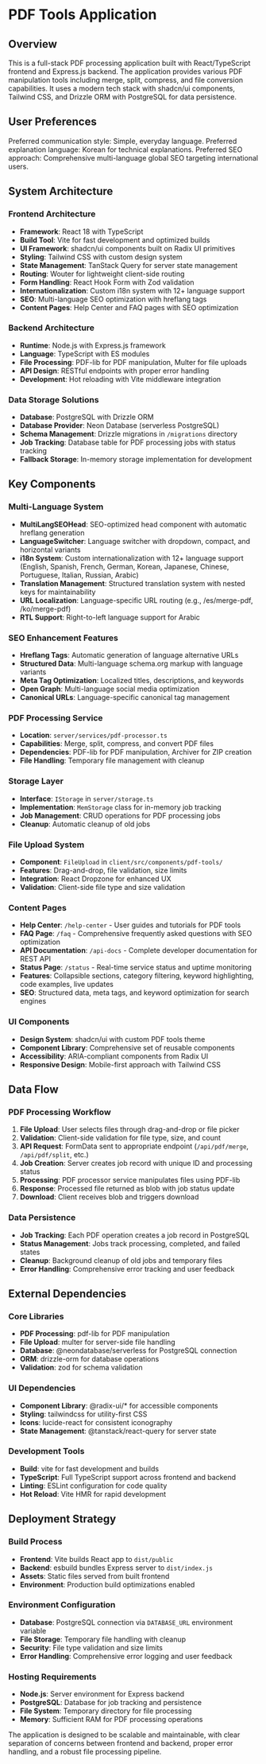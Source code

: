 # PDF Tools Application

## Overview

This is a full-stack PDF processing application built with React/TypeScript frontend and Express.js backend. The application provides various PDF manipulation tools including merge, split, compress, and file conversion capabilities. It uses a modern tech stack with shadcn/ui components, Tailwind CSS, and Drizzle ORM with PostgreSQL for data persistence.

## User Preferences

Preferred communication style: Simple, everyday language.
Preferred explanation language: Korean for technical explanations.
Preferred SEO approach: Comprehensive multi-language global SEO targeting international users.

## System Architecture

### Frontend Architecture
- **Framework**: React 18 with TypeScript
- **Build Tool**: Vite for fast development and optimized builds
- **UI Framework**: shadcn/ui components built on Radix UI primitives
- **Styling**: Tailwind CSS with custom design system
- **State Management**: TanStack Query for server state management
- **Routing**: Wouter for lightweight client-side routing
- **Form Handling**: React Hook Form with Zod validation
- **Internationalization**: Custom i18n system with 12+ language support
- **SEO**: Multi-language SEO optimization with hreflang tags
- **Content Pages**: Help Center and FAQ pages with SEO optimization

### Backend Architecture
- **Runtime**: Node.js with Express.js framework
- **Language**: TypeScript with ES modules
- **File Processing**: PDF-lib for PDF manipulation, Multer for file uploads
- **API Design**: RESTful endpoints with proper error handling
- **Development**: Hot reloading with Vite middleware integration

### Data Storage Solutions
- **Database**: PostgreSQL with Drizzle ORM
- **Database Provider**: Neon Database (serverless PostgreSQL)
- **Schema Management**: Drizzle migrations in `/migrations` directory
- **Job Tracking**: Database table for PDF processing jobs with status tracking
- **Fallback Storage**: In-memory storage implementation for development

## Key Components

### Multi-Language System
- **MultiLangSEOHead**: SEO-optimized head component with automatic hreflang generation
- **LanguageSwitcher**: Language switcher with dropdown, compact, and horizontal variants
- **i18n System**: Custom internationalization with 12+ language support (English, Spanish, French, German, Korean, Japanese, Chinese, Portuguese, Italian, Russian, Arabic)
- **Translation Management**: Structured translation system with nested keys for maintainability
- **URL Localization**: Language-specific URL routing (e.g., /es/merge-pdf, /ko/merge-pdf)
- **RTL Support**: Right-to-left language support for Arabic

### SEO Enhancement Features
- **Hreflang Tags**: Automatic generation of language alternative URLs
- **Structured Data**: Multi-language schema.org markup with language variants
- **Meta Tag Optimization**: Localized titles, descriptions, and keywords
- **Open Graph**: Multi-language social media optimization
- **Canonical URLs**: Language-specific canonical tag management

### PDF Processing Service
- **Location**: `server/services/pdf-processor.ts`
- **Capabilities**: Merge, split, compress, and convert PDF files
- **Dependencies**: PDF-lib for PDF manipulation, Archiver for ZIP creation
- **File Handling**: Temporary file management with cleanup

### Storage Layer
- **Interface**: `IStorage` in `server/storage.ts`
- **Implementation**: `MemStorage` class for in-memory job tracking
- **Job Management**: CRUD operations for PDF processing jobs
- **Cleanup**: Automatic cleanup of old jobs

### File Upload System
- **Component**: `FileUpload` in `client/src/components/pdf-tools/`
- **Features**: Drag-and-drop, file validation, size limits
- **Integration**: React Dropzone for enhanced UX
- **Validation**: Client-side file type and size validation

### Content Pages
- **Help Center**: `/help-center` - User guides and tutorials for PDF tools
- **FAQ Page**: `/faq` - Comprehensive frequently asked questions with SEO optimization
- **API Documentation**: `/api-docs` - Complete developer documentation for REST API
- **Status Page**: `/status` - Real-time service status and uptime monitoring
- **Features**: Collapsible sections, category filtering, keyword highlighting, code examples, live updates
- **SEO**: Structured data, meta tags, and keyword optimization for search engines

### UI Components
- **Design System**: shadcn/ui with custom PDF tools theme
- **Component Library**: Comprehensive set of reusable components
- **Accessibility**: ARIA-compliant components from Radix UI
- **Responsive Design**: Mobile-first approach with Tailwind CSS

## Data Flow

### PDF Processing Workflow
1. **File Upload**: User selects files through drag-and-drop or file picker
2. **Validation**: Client-side validation for file type, size, and count
3. **API Request**: FormData sent to appropriate endpoint (`/api/pdf/merge`, `/api/pdf/split`, etc.)
4. **Job Creation**: Server creates job record with unique ID and processing status
5. **Processing**: PDF processor service manipulates files using PDF-lib
6. **Response**: Processed file returned as blob with job status update
7. **Download**: Client receives blob and triggers download

### Data Persistence
- **Job Tracking**: Each PDF operation creates a job record in PostgreSQL
- **Status Management**: Jobs track processing, completed, and failed states
- **Cleanup**: Background cleanup of old jobs and temporary files
- **Error Handling**: Comprehensive error tracking and user feedback

## External Dependencies

### Core Libraries
- **PDF Processing**: pdf-lib for PDF manipulation
- **File Upload**: multer for server-side file handling
- **Database**: @neondatabase/serverless for PostgreSQL connection
- **ORM**: drizzle-orm for database operations
- **Validation**: zod for schema validation

### UI Dependencies
- **Component Library**: @radix-ui/* for accessible components
- **Styling**: tailwindcss for utility-first CSS
- **Icons**: lucide-react for consistent iconography
- **State Management**: @tanstack/react-query for server state

### Development Tools
- **Build**: vite for fast development and builds
- **TypeScript**: Full TypeScript support across frontend and backend
- **Linting**: ESLint configuration for code quality
- **Hot Reload**: Vite HMR for rapid development

## Deployment Strategy

### Build Process
- **Frontend**: Vite builds React app to `dist/public`
- **Backend**: esbuild bundles Express server to `dist/index.js`
- **Assets**: Static files served from built frontend
- **Environment**: Production build optimizations enabled

### Environment Configuration
- **Database**: PostgreSQL connection via `DATABASE_URL` environment variable
- **File Storage**: Temporary file handling with cleanup
- **Security**: File type validation and size limits
- **Error Handling**: Comprehensive error logging and user feedback

### Hosting Requirements
- **Node.js**: Server environment for Express backend
- **PostgreSQL**: Database for job tracking and persistence
- **File System**: Temporary directory for file processing
- **Memory**: Sufficient RAM for PDF processing operations

The application is designed to be scalable and maintainable, with clear separation of concerns between frontend and backend, proper error handling, and a robust file processing pipeline.
